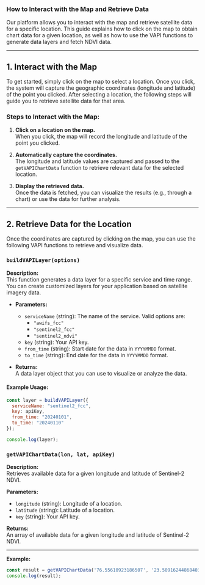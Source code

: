 ### How to Interact with the Map and Retrieve Data

Our platform allows you to interact with the map and retrieve satellite data for a specific location. This guide explains how to click on the map to obtain chart data for a given location, as well as how to use the VAPI functions to generate data layers and fetch NDVI data.

---

## **1. Interact with the Map**

To get started, simply click on the map to select a location. Once you click, the system will capture the geographic coordinates (longitude and latitude) of the point you clicked. After selecting a location, the following steps will guide you to retrieve satellite data for that area.

### **Steps to Interact with the Map:**

1. **Click on a location on the map.**  
   When you click, the map will record the longitude and latitude of the point you clicked.
   
2. **Automatically capture the coordinates.**  
   The longitude and latitude values are captured and passed to the `getVAPIChartData` function to retrieve relevant data for the selected location.

3. **Display the retrieved data.**  
   Once the data is fetched, you can visualize the results (e.g., through a chart) or use the data for further analysis.

---

## **2. Retrieve Data for the Location**

Once the coordinates are captured by clicking on the map, you can use the following VAPI functions to retrieve and visualize data.

### ```buildVAPILayer(options)```

**Description:**  
This function generates a data layer for a specific service and time range. You can create customized layers for your application based on satellite imagery data.

- **Parameters:**
  - `serviceName` (string): The name of the service. Valid options are:
    - `"awifs_fcc"`
    - `"sentinel2_fcc"`
    - `"sentinel2_ndvi"`
  - `key` (string): Your API key.
  - `from_time` (string): Start date for the data in `YYYYMMDD` format.
  - `to_time` (string): End date for the data in `YYYYMMDD` format.

- **Returns:**  
A data layer object that you can use to visualize or analyze the data.

#### **Example Usage:**

```javascript
const layer = buildVAPILayer({
  serviceName: "sentinel2_fcc",
  key: apiKey,
  from_time: "20240101",
  to_time: "20240110"
});

console.log(layer);
```

### `getVAPIChartData(lon, lat, apiKey)`

**Description:**  
Retrieves available data for a given longitude and latitude of Sentinel-2 NDVI.

**Parameters:**
- `longitude` (string): Longitude of a location.
- `latitude` (string): Latitude of a location.
- `key` (string): Your API key.

**Returns:**  
An array of available data for a given longitude and latitude of Sentinel-2 NDVI.

---

**Example:**

```javascript
const result = getVAPIChartData('76.55610923186507', '23.50916244868403', apiKey);
console.log(result);
